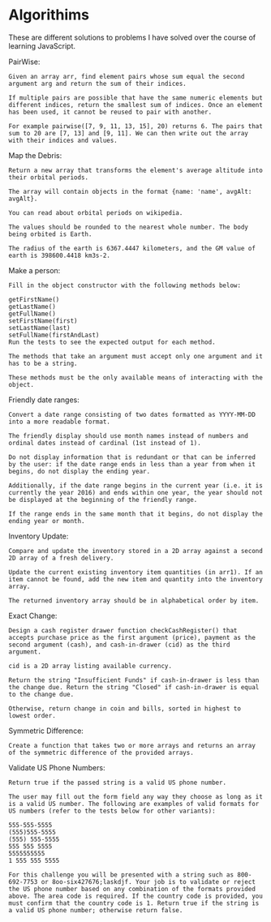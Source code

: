 # Algorithims


These are different solutions to problems I have solved over the course of learning JavaScript.



PairWise:

	Given an array arr, find element pairs whose sum equal the second argument arg and return the sum of their indices.

	If multiple pairs are possible that have the same numeric elements but different indices, return the smallest sum of indices. Once an element has been used, it cannot be reused to pair with another.

	For example pairwise([7, 9, 11, 13, 15], 20) returns 6. The pairs that sum to 20 are [7, 13] and [9, 11]. We can then write out the array with their indices and values.

Map the Debris:

	Return a new array that transforms the element's average altitude into their orbital periods.

	The array will contain objects in the format {name: 'name', avgAlt: avgAlt}.

	You can read about orbital periods on wikipedia.

	The values should be rounded to the nearest whole number. The body being orbited is Earth.
	
	The radius of the earth is 6367.4447 kilometers, and the GM value of earth is 398600.4418 km3s-2.

Make a person:

	Fill in the object constructor with the following methods below:

	getFirstName()
	getLastName()
	getFullName()
	setFirstName(first)
	setLastName(last)
	setFullName(firstAndLast)
	Run the tests to see the expected output for each method.

	The methods that take an argument must accept only one argument and it has to be a string.

	These methods must be the only available means of interacting with the object.

Friendly date ranges:

	Convert a date range consisting of two dates formatted as YYYY-MM-DD into a more readable format.

	The friendly display should use month names instead of numbers and ordinal dates instead of cardinal (1st instead of 1).

	Do not display information that is redundant or that can be inferred by the user: if the date range ends in less than a year from when it begins, do not display the ending year.

	Additionally, if the date range begins in the current year (i.e. it is currently the year 2016) and ends within one year, the year should not be displayed at the beginning of the friendly range.

	If the range ends in the same month that it begins, do not display the ending year or month.

Inventory Update:

	Compare and update the inventory stored in a 2D array against a second 2D array of a fresh delivery. 

	Update the current existing inventory item quantities (in arr1). If an item cannot be found, add the new item and quantity into the inventory array. 
	
	The returned inventory array should be in alphabetical order by item.

Exact Change:

	Design a cash register drawer function checkCashRegister() that accepts purchase price as the first argument (price), payment as the second argument (cash), and cash-in-drawer (cid) as the third argument.

	cid is a 2D array listing available currency.

	Return the string "Insufficient Funds" if cash-in-drawer is less than the change due. Return the string "Closed" if cash-in-drawer is equal to the change due.

	Otherwise, return change in coin and bills, sorted in highest to lowest order.

Symmetric Difference:

	Create a function that takes two or more arrays and returns an array of the symmetric difference of the provided arrays.

Validate US Phone Numbers:

	Return true if the passed string is a valid US phone number.

	The user may fill out the form field any way they choose as long as it is a valid US number. The following are examples of valid formats for US numbers (refer to the tests below for other variants):

	555-555-5555
	(555)555-5555
	(555) 555-5555
	555 555 5555
	5555555555
	1 555 555 5555
	
	For this challenge you will be presented with a string such as 800-692-7753 or 8oo-six427676;laskdjf. Your job is to validate or reject the US phone number based on any combination of the formats provided above. The area code is required. If the country code is provided, you must confirm that the country code is 1. Return true if the string is a valid US phone number; otherwise return false.
